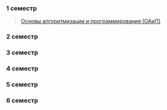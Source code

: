 ### 1 семестр
> [Основы алгоритмизации и программирования (ОАиП)](https://github.com/Lipki3/OAIP)
### 2 семестр
### 3 семестр
### 4 семестр
### 5 семестр
### 6 семестр

<!--
**Lipki3/Lipki3** is a ✨ _special_ ✨ repository because its `README.md` (this file) appears on your GitHub profile.

Here are some ideas to get you started:

- 🔭 I’m currently working on ...
- 🌱 I’m currently learning ...
- 👯 I’m looking to collaborate on ...
- 🤔 I’m looking for help with ...
- 💬 Ask me about ...
- 📫 How to reach me: ...
- 😄 Pronouns: ...
- ⚡ Fun fact: ...
-->
